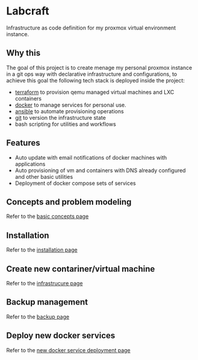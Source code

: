 # Labcraft

Infrastructure as code definition for my proxmox virtual environment instance.

## Why this

The goal of this project is to create menage my personal proxmox instance in a git ops way with declarative infrastructure and configurations, to achieve this goal the following tech stack is deployed inside the project:

- [terraform](https://developer.hashicorp.com/terraform) to provision qemu managed virtual machines and LXC containers
- [docker](https://www.docker.com/) to manage services for personal use.
- [ansible](docs.ansible.com/ansible/latest/index.html) to automate provisioning operations
- [git](https://git-scm.com/) to version the infrastructure state
- bash scripting for utilities and workflows

## Features

- Auto update with email notifications of docker machines with applications
- Auto provisioning of vm and containers with DNS already configured and other basic utilities
- Deployment of docker compose sets of services

## Concepts and problem modeling

Refer to the [basic concepts page](doc/concepts.md)

## Installation

Refer to the [installation page](doc/installation.md)

## Create new contariner/virtual machine

Refer to the [infrastrucure page](doc/infrastructure.md)

## Backup management

Refer to the [backup page](doc/backup.md)

## Deploy new docker services

Refer to the [new docker service deployment page](doc/docker_service.md)

